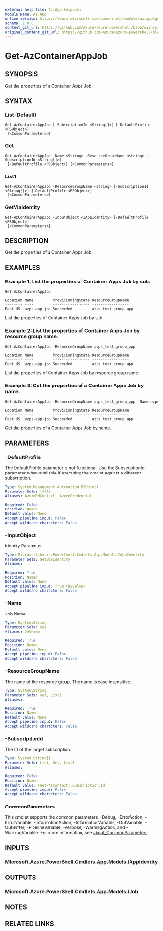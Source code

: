```yaml
---
external help file: Az.App-help.xml
Module Name: Az.App
online version: https://learn.microsoft.com/powershell/module/az.app/get-azcontainerappjob
schema: 2.0.0
content_git_url: https://github.com/Azure/azure-powershell/blob/main/src/App/App/help/Get-AzContainerAppJob.md
original_content_git_url: https://github.com/Azure/azure-powershell/blob/main/src/App/App/help/Get-AzContainerAppJob.md
---
```


# Get-AzContainerAppJob

## SYNOPSIS
Get the properties of a Container Apps Job.

## SYNTAX

### List (Default)
```
Get-AzContainerAppJob [-SubscriptionId <String[]>] [-DefaultProfile <PSObject>]
 [<CommonParameters>]
```

### Get
```
Get-AzContainerAppJob -Name <String> -ResourceGroupName <String> [-SubscriptionId <String[]>]
 [-DefaultProfile <PSObject>] [<CommonParameters>]
```

### List1
```
Get-AzContainerAppJob -ResourceGroupName <String> [-SubscriptionId <String[]>] [-DefaultProfile <PSObject>]
 [<CommonParameters>]
```

### GetViaIdentity
```
Get-AzContainerAppJob -InputObject <IAppIdentity> [-DefaultProfile <PSObject>]
 [<CommonParameters>]
```

## DESCRIPTION
Get the properties of a Container Apps Job.

## EXAMPLES

### Example 1: List the properties of Container Apps Job by sub.
```powershell
Get-AzContainerAppJob
```

```output
Location Name         ProvisioningState ResourceGroupName
-------- ----         ----------------- -----------------
East US  azps-app-job Succeeded         azps_test_group_app
```

List the properties of Container Apps Job by sub.

### Example 2: List the properties of Container Apps Job by resource group name.
```powershell
Get-AzContainerAppJob -ResourceGroupName azps_test_group_app
```

```output
Location Name         ProvisioningState ResourceGroupName
-------- ----         ----------------- -----------------
East US  azps-app-job Succeeded         azps_test_group_app
```

List the properties of Container Apps Job by resource group name.

### Example 3: Get the properties of a Container Apps Job by name.
```powershell
Get-AzContainerAppJob -ResourceGroupName azps_test_group_app -Name azps-app-job
```

```output
Location Name         ProvisioningState ResourceGroupName
-------- ----         ----------------- -----------------
East US  azps-app-job Succeeded         azps_test_group_app
```

Get the properties of a Container Apps Job by name.

## PARAMETERS

### -DefaultProfile
The DefaultProfile parameter is not functional.
Use the SubscriptionId parameter when available if executing the cmdlet against a different subscription.

```yaml
Type: System.Management.Automation.PSObject
Parameter Sets: (All)
Aliases: AzureRMContext, AzureCredential

Required: False
Position: Named
Default value: None
Accept pipeline input: False
Accept wildcard characters: False
```

### -InputObject
Identity Parameter

```yaml
Type: Microsoft.Azure.PowerShell.Cmdlets.App.Models.IAppIdentity
Parameter Sets: GetViaIdentity
Aliases:

Required: True
Position: Named
Default value: None
Accept pipeline input: True (ByValue)
Accept wildcard characters: False
```

### -Name
Job Name

```yaml
Type: System.String
Parameter Sets: Get
Aliases: JobName

Required: True
Position: Named
Default value: None
Accept pipeline input: False
Accept wildcard characters: False
```

### -ResourceGroupName
The name of the resource group.
The name is case insensitive.

```yaml
Type: System.String
Parameter Sets: Get, List1
Aliases:

Required: True
Position: Named
Default value: None
Accept pipeline input: False
Accept wildcard characters: False
```

### -SubscriptionId
The ID of the target subscription.

```yaml
Type: System.String[]
Parameter Sets: List, Get, List1
Aliases:

Required: False
Position: Named
Default value: (Get-AzContext).Subscription.Id
Accept pipeline input: False
Accept wildcard characters: False
```

### CommonParameters
This cmdlet supports the common parameters: -Debug, -ErrorAction, -ErrorVariable, -InformationAction, -InformationVariable, -OutVariable, -OutBuffer, -PipelineVariable, -Verbose, -WarningAction, and -WarningVariable. For more information, see [about_CommonParameters](http://go.microsoft.com/fwlink/?LinkID=113216).

## INPUTS

### Microsoft.Azure.PowerShell.Cmdlets.App.Models.IAppIdentity

## OUTPUTS

### Microsoft.Azure.PowerShell.Cmdlets.App.Models.IJob

## NOTES

## RELATED LINKS

